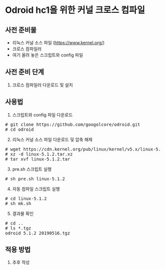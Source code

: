 # Odroid hc1을 위한 커널 크로스 컴파일

## 사전 준비물
* 리눅스 커널 소스 파일 (https://www.kernel.org/)
* 크로스 컴파일러
* 여기 올려 놓은 스크립트와 config 파일


## 사전 준비 단계

1. 크로스 컴파일러 다운로드 및 설치


## 사용법

1. 스크립트와 config 파일 다운로드
<pre>
# git clone https://github.com/googolcore/odroid.git
# cd odroid
</pre>
2. 리눅스 커널 소스 파일 다운로드 및 압축 해제
<pre>
# wget https://cdn.kernel.org/pub/linux/kernel/v5.x/linux-5.1.2.tar.xz
# xz -d linux-5.1.2.tar.xz
# tar xvf linux-5.1.2.tar
</pre>
3. pre.sh 스크립트 실행
<pre>
# sh pre.sh linux-5.1.2
</pre>
4. 자동 컴파일 스크립트 실행
<pre>
# cd linux-5.1.2
# sh mk.sh
</pre>
5. 결과물 확인
<pre>
# cd ..
# ls *.tgz
odroid_5.1.2_20190516.tgz
</pre>


## 적용 방법
1. 추후 작성
